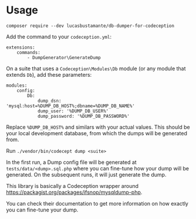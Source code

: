 # Usage

`composer require --dev lucasbustamante/db-dumper-for-codeception`

Add the command to your `codeception.yml`:
```
extensions:
    commands:
        - DumpGenerator\GenerateDump
```

On a suite that uses a `Codeception\Modules\Db` module (or any module that extends `Db`), add these parameters:

```
modules:
    config:
        Db:
            dump_dsn: 'mysql:host=%DUMP_DB_HOST%;dbname=%DUMP_DB_NAME%'
            dump_user: '%DUMP_DB_USER%'
            dump_password: '%DUMP_DB_PASSWORD%'
```

Replace `%DUMP_DB_HOST%` and similars with your actual values. This should be your local development database, from which the dumps will be generated from.

Run `./vendor/bin/codecept dump <suite>`

In the first run, a Dump config file will be generated at `tests/data/<dump>.sql.php` where you can fine-tune how your dump will be generated. On the subsequent runs, it will just generate the dump.

This library is basically a Codeception wrapper around https://packagist.org/packages/ifsnop/mysqldump-php.

You can check their documentation to get more information on how exactly you can fine-tune your dump.
